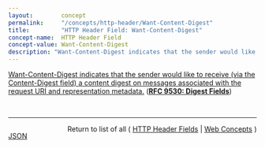 ```yaml
---
layout:        concept
permalink:     "/concepts/http-header/Want-Content-Digest"
title:         "HTTP Header Field: Want-Content-Digest"
concept-name:  HTTP Header Field
concept-value: Want-Content-Digest
description: "Want-Content-Digest indicates that the sender would like to receive (via the Content-Digest field) a content digest on messages associated with the request URI and representation metadata."
---
```


[Want-Content-Digest indicates that the sender would like to receive (via the Content-Digest field) a content digest on messages associated with the request URI and representation metadata.](https://datatracker.ietf.org/doc/html/rfc9530#section-4 "Read documentation for HTTP Header Field &#34;Want-Content-Digest&#34;") (**[RFC 9530: Digest Fields](/specs/IETF/RFC/9530 "This document defines HTTP fields that support integrity digests. The Content-Digest field can be used for the integrity of HTTP message content. The Repr-Digest field can be used for the integrity of HTTP representations. Want-Content-Digest and Want-Repr-Digest can be used to indicate a sender's interest and preferences for receiving the respective Integrity fields.")**)

<br/>
<hr/>

<p style="float : left"><a href="./Want-Content-Digest.json" title="JSON representing this particular Web Concept value">JSON</a></p>
<p style="text-align: right">Return to list of all ( <a href="../http-header/">HTTP Header Fields</a> | <a href="../">Web Concepts</a> )</p>
